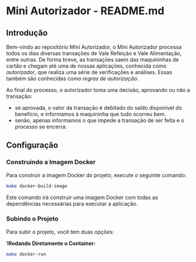 
# Mini Autorizador - README.md

## Introdução

Bem-vindo ao repositório Mini Autorizador, o Mini Autorizador processa todos os dias diversas transações de Vale Refeição e Vale Alimentação, entre outras.
De forma breve, as transações saem das maquininhas de cartão e chegam até uma de nossas aplicações, conhecida como *autorizador*, que realiza uma série de verificações e análises. Essas também são conhecidas como *regras de autorização*.

Ao final do processo, o autorizador toma uma decisão, aprovando ou não a transação:
* se aprovada, o valor da transação é debitado do saldo disponível do benefício, e informamos à maquininha que tudo ocorreu bem.
* senão, apenas informamos o que impede a transação de ser feita e o processo se encerra.


## Configuração

### Construindo a Imagem Docker

Para construir a imagem Docker do projeto, execute o seguinte comando:

```bash
make docker-build-image
```

Este comando irá construir uma imagem Docker com todas as dependências necessárias para executar a aplicação.

### Subindo o Projeto

Para subir o projeto, você tem duas opções:

1**Rodando Diretamente o Container:**

   ```bash
   make docker-run
   ```

